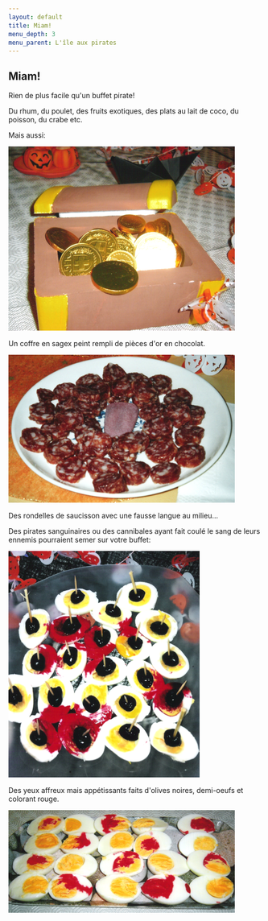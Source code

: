 ```yaml
---
layout: default
title: Miam!
menu_depth: 3
menu_parent: L'île aux pirates
---
```


## Miam!

Rien de plus facile qu'un buffet pirate!

Du rhum, du poulet, des fruits exotiques, des plats au lait de coco, du poisson, du crabe etc.

Mais aussi:

![coffre](/assets/images/pages/coffre.png)

Un coffre en sagex peint rempli de pièces d'or en chocolat.

![langue](/assets/images/pages/langue.png)

Des rondelles de saucisson avec une fausse langue au milieu...

Des pirates sanguinaires ou des cannibales ayant fait coulé le sang de leurs ennemis pourraient semer sur votre buffet:

![yeux](/assets/images/pages/yeux4.png)

Des yeux affreux mais appétissants faits d'olives noires, demi-oeufs et colorant rouge.

![oeufs](/assets/images/pages/oeufs.png)